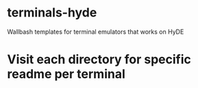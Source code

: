 # terminals-hyde
Wallbash templates for terminal emulators that works on HyDE

# Visit each directory for specific readme per terminal 
